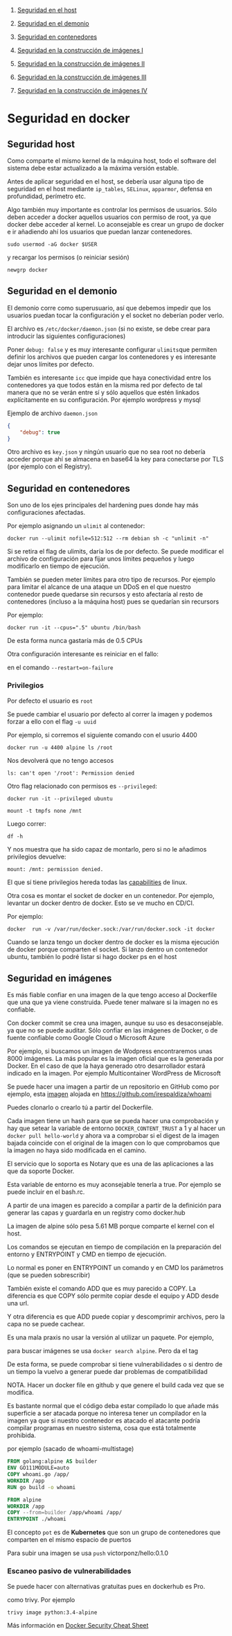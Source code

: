 1. [Seguridad en el host](https://player.vimeo.com/video/517148290)

2. [Seguridad en el demonio](https://player.vimeo.com/video/517148194)
3. [Seguridad en contenedores](https://player.vimeo.com/video/517147973)
4. [Seguridad en la construcción de imágenes I](https://player.vimeo.com/video/517161900)
5. [Seguridad en la construcción de imágenes II](https://player.vimeo.com/video/517161039)
6. [Seguridad en la construcción de imágenes III](https://player.vimeo.com/video/517162103)
7. [Seguridad en la construcción de imágenes IV](https://player.vimeo.com/video/517162393)

# Seguridad en docker

## Seguridad host

Como comparte el mismo kernel de la máquina host, todo el software del sistema debe estar actualizado a la máxima versión estable.

Antes de aplicar seguridad en el host, se debería usar alguna tipo de seguridad en el host mediante `ip_tables`, `SELinux`, `apparmor`, defensa en profundidad, perímetro etc.

Algo también muy importante es controlar los permisos de usuarios. Sólo deben acceder a docker aquellos usuarios con permiso de root, ya que docker debe acceder al kernel. Lo aconsejable es crear un grupo de docker e ir añadiendo ahí los usuarios que puedan lanzar contenedores.

`sudo usermod -aG docker $USER`

y recargar los permisos (o reiniciar sesión)

`newgrp docker`

## Seguridad en el demonio

El demonio corre como superusuario, así que debemos impedir que los usuarios puedan tocar la configuración  y el socket no deberían poder verlo.

El archivo es `/etc/docker/daemon.json` (si no existe, se debe crear para introducir las siguientes configuraciones)

Poner `debug: false` y es muy interesante configurar `ulimits`que permiten definir los archivos que pueden cargar los contenedores y es interesante dejar unos límites por defecto.

También es interesante `icc` que impide que haya conectividad entre los contenedores ya que todos están en la misma red por defecto de tal manera que no se verán entre sí y sólo aquellos que estén linkados explícitamente en su configuración. Por ejemplo wordpress y mysql

Ejemplo de archivo `daemon.json`

```json
{
    "debug": true
}

```

Otro archivo es `key.json` y ningún usuario que no sea root no debería acceder porque ahí se almacena en base64 la key para conectarse por TLS (por ejemplo con el Registry).

## Seguridad en contenedores

Son uno de los ejes principales del hardening pues donde hay más configuraciones afectadas.

Por ejemplo asignando un `ulimit` al contenedor:

```
docker run --ulimit nofile=512:512 --rm debian sh -c "unlimit -n"
```

Si se retira el flag de ulimits, daría los de por defecto. Se puede modificar el archivo de configuración para fijar unos límites pequeños y luego modificarlo en tiempo de ejecución.

También se pueden meter límites para otro tipo de recursos. Por ejemplo para limitar el alcance de una ataque un DDoS en el que nuestro contenedor puede quedarse sin recursos y esto afectaría al resto de contenedores (incluso a la máquina host) pues se quedarían sin recursors

Por ejemplo:

`docker run -it --cpus=".5" ubuntu /bin/bash`

De esta forma  nunca gastaría más de 0.5 CPUs

Otra configuración interesante es reiniciar en el fallo:

en el comando `--restart=on-failure`

### Privilegios

Por defecto el usuario es `root`

Se puede cambiar el usuario por defecto al correr la  imagen y podemos forzar a ello con el flag `-u uuid`

Por ejemplo, si corremos el siguiente comando con el usurio 4400 

`docker run -u 4400 alpine ls /root`

Nos devolverá que no tengo accesos

```
ls: can't open '/root': Permission denied

```

Otro flag relacionado con permisos es `--privileged`:

`docker run -it --privileged ubuntu`

`mount -t tmpfs none /mnt`

Luego correr:

`df -h`

Y nos muestra que ha sido capaz de montarlo, pero si no le añadimos privilegios devuelve:

```
mount: /mnt: permission denied.
```

El que sí tiene privilegios hereda todas las [capabilities](https://www.incibe-cert.es/blog/linux-capabilities) de linux.

Otra cosa es montar el socket de docker en un contenedor. Por ejemplo, levantar un docker dentro de docker. Esto se ve mucho en CD/CI.

Por ejemplo:

`docker  run -v /var/run/docker.sock:/var/run/docker.sock -it docker`

Cuando se lanza tengo un docker dentro de docker es la misma ejecución de docker porque comparten el socket. Si lanzo dentro un contenedor ubuntu, también lo podré listar si hago docker ps en el host

## Seguridad en imágenes

Es más fiable confiar en una imagen de la que tengo acceso al Dockerfile que una que ya viene construida. Puede tener malware si la imagen no es confiable.

Con docker commit se crea una imagen, aunque su uso es desaconsejable. ya que no se puede auditar. Sólo confiar en las imágenes de Docker, o de fuente confiable como Google Cloud o Microsoft Azure

Por ejemplo, si buscamos un imagen de Wodpress encontraremos unas 8000 imágenes. La más popular es la imagen oficial que es la generada por Docker. En el caso de que la haya generado otro desarrollador estará indicado en la imagen. Por ejemplo Multicontainer WordPress de Microsoft

Se puede hacer una imagen a partir de un repositorio en GitHub como por ejemplo, esta [imagen](https://hub.docker.com/r/irespaldiza/whoami) alojada en https://github.com/irespaldiza/whoami

Puedes clonarlo o crearlo tú a partir del Dockerfile.

Cada imagen tiene un hash para que se pueda hacer una comprobación y hay que setear la variable de entorno `DOCKER_CONTENT_TRUST` a 1 y al hacer un `docker pull hello-world` y ahora va a comprobar si el digest de la imagen bajada coincide con el original de la imagen con lo que comprobamos que la imagen no haya sido modificada en el camino.

El servicio que lo soporta es Notary que es una de las aplicaciones a las que da soporte Docker.

Esta variable de entorno es muy aconsejable tenerla a true. Por ejemplo se puede incluir en el bash.rc.

A partir de una imagen es parecido a compilar a partir de la definición para generar las capas y guardarla en un registry como docker.hub

La imagen de alpine sólo pesa  5.61 MB porque comparte el kernel con el host.

Los comandos se ejecutan en tiempo de compilación en la preparación del entorno y ENTRYPOINT y CMD en tiempo de ejecución.

Lo normal es poner en ENTRYPOINT un comando y en CMD los parámetros (que se pueden sobrescribir)

También existe el comando ADD que es muy parecido a COPY. La diferencia es que COPY sólo permite copiar desde el equipo y ADD desde una url.

Y otra diferencia es que ADD puede copiar y descomprimir archivos, pero la capa no se puede cachear.

Es una mala praxis no usar la versión al utilizar un paquete. Por ejemplo,

para buscar imágenes se usa `docker search alpine`. Pero da el tag

De esta forma, se puede comprobar si tiene vulnerabilidades o si dentro de un tiempo la vuelvo a generar puede dar problemas de compatibilidad

NOTA. Hacer un docker file en github y que genere el build cada vez que se modifica.

Es  bastante normal que el código deba estar compilado lo que añade más superficie a ser atacada porque no interesa tener un compilador en la imagen ya que si nuestro contenedor es atacado el atacante podría compilar programas en nuestro sistema, cosa que está totalmente prohibida.

por ejemplo (sacado de whoami-multistage)

```dockerfile
FROM golang:alpine AS builder
ENV GO111MODULE=auto
COPY whoami.go /app/
WORKDIR /app
RUN go build -o whoami

FROM alpine
WORKDIR /app
COPY --from=builder /app/whoami /app/
ENTRYPOINT ./whoami
```

El concepto `pot` es de **Kubernetes** que son un grupo de contenedores que comparten en el mismo espacio de puertos

Para subir una imagen se usa `push` victorponz/hello:0.1.0

### Escaneo pasivo de vulnerabilidades

Se puede hacer con alternativas gratuitas pues en dockerhub es Pro.

como trivy. Por ejemplo 

`trivy image python:3.4-alpine`



Más información en [Docker Security Cheat Sheet](https://cheatsheetseries.owasp.org/cheatsheets/Docker_Security_Cheat_Sheet.html)